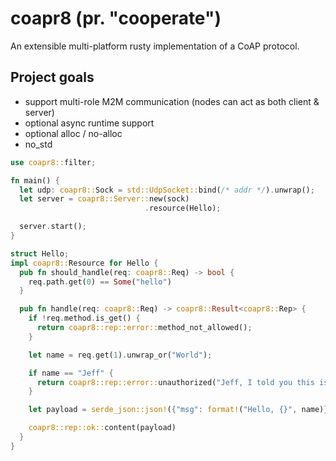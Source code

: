 # coapr8 (pr. "cooperate")
An extensible multi-platform rusty implementation of a CoAP protocol.

## Project goals
 - support multi-role M2M communication (nodes can act as both client & server)
 - optional async runtime support
 - optional alloc / no-alloc
 - no_std

```rust
use coapr8::filter;

fn main() {
  let udp: coapr8::Sock = std::UdpSocket::bind(/* addr */).unwrap();
  let server = coapr8::Server::new(sock)
                              .resource(Hello);

  server.start();
}

struct Hello;
impl coapr8::Resource for Hello {
  pub fn should_handle(req: coapr8::Req) -> bool {
    req.path.get(0) == Some("hello")
  }

  pub fn handle(req: coapr8::Req) -> coapr8::Result<coapr8::Rep> {
    if !req.method.is_get() {
      return coapr8::rep::error::method_not_allowed();
    }

    let name = req.get(1).unwrap_or("World");

    if name == "Jeff" {
      return coapr8::rep::error::unauthorized("Jeff, I told you this isn't for you. Please leave.");
    }

    let payload = serde_json::json!({"msg": format!("Hello, {}", name)});

    coapr8::rep::ok::content(payload)
  }
}
```
